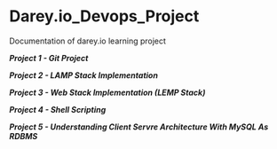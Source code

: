 # Darey.io_Devops_Project
Documentation of darey.io learning project 

***Project 1 - Git Project***

***Project 2 - LAMP Stack Implementation***

***Project 3 - Web Stack Implementation (LEMP Stack)***

***Project 4 - Shell Scripting***

***Project 5 - Understanding Client Servre Architecture With MySQL As RDBMS***
